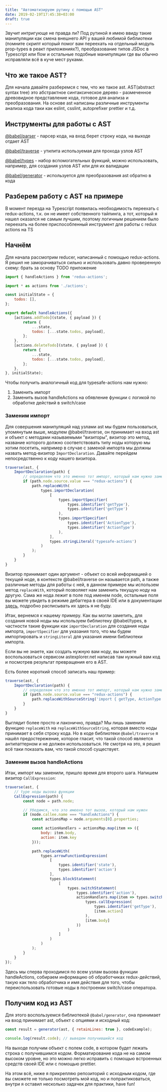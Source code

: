 ```yaml
---
title: "Автоматизируем рутину с помощью AST"
date: 2019-02-19T17:45:38+03:00
draft: true
---
```


Звучит интригующе не правда ли? Под рутиной я имею ввиду такие манипуляции как смена внешнего API у вашей любимой библиотеки (помните скрипт который помог вам переехать на отдельный модуль prop-types в реакт приложениях?), преобразование типов JSDoc в Typescript или flow и остальные подобные манипуляции где вы обычно исправляли всё в куче мест руками.

## Что же такое AST?

Для начала давайте разберемся с тем, что же такое ast. AST(abstract syntax tree) это абстрактное синтаксическое дерево - размеченное древовидное
представление кода, готовое для анализа и преобразования. На основе ast написаны различные инструменты анализа кода таки как eslint, csslint, autoprefixer prettier и т.д.

## Инструменты для работы с AST

[@babel/parser](https://babeljs.io/docs/en/babel-Parser) - парсер кода, на вход берет строку кода, на выходе отдает AST

[@babel/traverse](https://babeljs.io/docs/en/babel-Traverse) - утилита используемая для прохода узлов AST

[@babel/types](https://babeljs.io/docs/en/babel-Types) - набор вспомогательных функций, можно использовать, например,
для создания узлов AST или для их валидации

[@babel/generator](https://babeljs.io/docs/en/babel-generator) - используется для преобразования ast обратно в кода

## Разберем работу с AST на примере
В момент перезда на Typescript появилась необходимость переехать с redux-actions, т.к. он не
имеет собственного тайпинга, а тот, который я нашел оказался не самым лучшим, поэтому логичным
решением было переехать на более приспособленный инструмент для работы с redux actions на TS

## Начнём
Для начала рассмотрим reducer, написанный с помощью redux-actions. Я решил не заморачиваться сильно и использовать давно проверенную схему: брать за основу TODO приложение

```javascript
import { handleActions } from 'redux-actions';

import * as actions from './actions';

const initialState = {
    todos: [],
};

export default handleActions({
    [actions.addTodo](state, { payload }) {
        return {
            ...state,
            todos: [...state.todos, payload],
        };
    },
    [actions.deleteTodo](state, { payload }) {
        return {
            ...state,
            todos: [...state.todos, payload],
        };
    },
}, initialState);
```

Чтобы получить аналогичный код для typesafe-actions нам нужно:

1. Заменить импорт
2. Заменить вызов handleActions на обявление функции с логикой по обработке действий в switch/case

### Заменим импорт

Для совершения манипуляций над узлами ast мы будем пользоваться, упомянутым выше, модулем @babel/traverse, он принимает на вход ast и объект с методами называемыми "визиторы", визитор это метод, название которого должно соответствовать типу ноды которую мы хотим посетить, например в случае с заменой импорта мы должны назвать метод-визитор `ImportDeclaration`. Давайте перейдем непосредственно к коду нашего визитора.

```javascript
traverse(ast, {
    ImportDeclaration(path) {
        // определяем что это именно тот импорт, который нам нужно заменить
        if (path.node.source.value === "redux-actions") {
            path.replaceWith(
                types.importDeclaration(
                    [
                        types.importSpecifier(
                            types.identifier('getType'),
                            types.identifier('getType')
                        ),
                        types.importSpecifier(
                            types.identifier('ActionType'),
                            types.identifier('ActionType')
                        ),
                    ],
                    types.stringLiteral('typesafe-actions')
                )
            );
        }
    }
}
```

Визитор принимает один аргумент - объект со всей информацией о текущей ноде, в контексте @babel/traverse он называется path, а также различные методы для работы с ней, в данном примере мы использем метод `replaceWith`, который позволяет нам заменить текущую ноду на другую. Сама же нода лежит в поле под именем node, остальные поля вы можете увидеть в режиме дебаггера в своей IDE или в документации [здесь](https://github.com/jamiebuilds/babel-handbook/blob/master/translations/en/plugin-handbook.md#paths), подробно расписывать их здесь я не буду.

Итак, вернемся к нашему примеру. Как вы могли заметить, для создания новой ноды мы используем библиотеку @babel/types, в частности такие функции как `importDeclaration` для создания ноды импорта, `importSpecifier` для указания того, что мы будем импортировать и `stringLiteral` для указания имени библиотеки импорта.

Если вы не знаете, как создать нужную вам ноду, вы можете воспользоваться сервисом astexplorer.net написав там нужный вам код и посмотрев результат превращения его в AST.

Есть более короткий способ записать наш пример:

```javascript
traverse(ast, {
    ImportDeclaration(path) {
        // определяем что это именно тот импорт, который нам нужно заменить
        if (path.node.source.value === "redux-actions") {
            path.replaceWithSourceString('import { getType, ActionType } from "typesafe-actions";);
        }
    }
}
```

Выглядит более просто и лаконично, правда? Мы лишь заменили функцию `replaceWith` на `replaceWithSourceString`, которая вместо ноды принимает в себя строку кода. Но в коде библиотеки `@babel/traverse` я нашёл предостережение, которое гласит, что такой способ является антипаттерном и не должен использоваться. Не смотря на это, я решил всё таки показать вам, что такой способ существует.

### Заменим вызов handleActions

Итак, импорт мы заменили, пришло время для второго шага. Напишем визитор `CallExpression`:

```javascript
traverse(ast, {
    // type ноды вызова функции
    CallExpression(path) {
        const node = path.node;

        // Убедимся, что это имеено тот вызов, который нам нужен
        if (node.callee.name === "handleActions") {
            const actionsMap = node.arguments[0].properties;

            const actionHandlers = actionsMap.map(item => ({
                body: item.body,
                action: item.key
            }));

            path.replaceWith(
                types.arrowFunctionExpression(
                    [
                        types.identifier('state'),
                        types.identifier('action')
                    ],
                    types.blockStatement(
                        [
                            types.switchStatement(
                                types.identifier('action'),
                                actionHandlers.map(item => types.switchCase(
                                    types.callExpression(
                                        types.identifier('getType'),
                                        [item.action]
                                    ),
                                    [item.body]
                                ))
                            )
                        ]
                    )
                )
            );
        }
    }
});
```

Здесь мы сперва проходимся по всем узлам вызова функции handleActions, собираем информацию об обработчиках redux-действий, такую как тело обработчика и имя действия для того, чтобы переиспользовать готовые ноды в построении switch/case оператора.

## Получим код из AST

Для этого воспользуемся библиотекой `@babel/generator`, она принимает на вход принимает ast, объект с опциями и исходный код:

```javascript
const result = generator(ast, { retainLines: true }, codeExample);

console.log(result.code); // выведем получившийся код
```

На выходе получим объект с полем code, в котором будет лежать строка с получившимся кодом.
Форматирование кода не на самом высоком уровне, но это можно легко исправить с помощью встроенных средств своей IDE или с помощью prettier.

На этом всё, ниже я прикрепляю репозиторий с исходным кодом, где вы сможете не только посмотреть мой код, но и попрактиковаться, внутри я оставил несколько задачек для практики, have fun!
